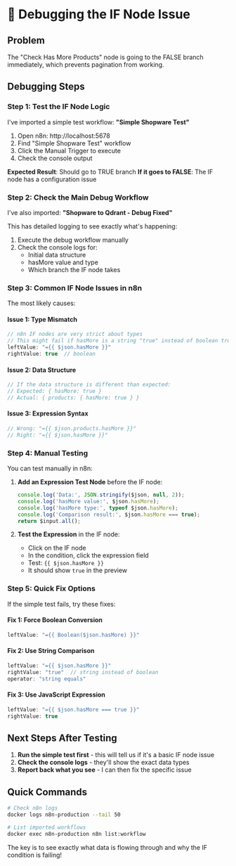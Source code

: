# 🐛 Debugging the IF Node Issue

## Problem
The "Check Has More Products" node is going to the FALSE branch immediately, which prevents pagination from working.

## Debugging Steps

### Step 1: Test the IF Node Logic
I've imported a simple test workflow: **"Simple Shopware Test"**

1. Open n8n: http://localhost:5678
2. Find "Simple Shopware Test" workflow
3. Click the Manual Trigger to execute
4. Check the console output

**Expected Result**: Should go to TRUE branch
**If it goes to FALSE**: The IF node has a configuration issue

### Step 2: Check the Main Debug Workflow
I've also imported: **"Shopware to Qdrant - Debug Fixed"**

This has detailed logging to see exactly what's happening:

1. Execute the debug workflow manually
2. Check the console logs for:
   - Initial data structure
   - hasMore value and type
   - Which branch the IF node takes

### Step 3: Common IF Node Issues in n8n

The most likely causes:

#### Issue 1: Type Mismatch
```javascript
// n8n IF nodes are very strict about types
// This might fail if hasMore is a string "true" instead of boolean true
leftValue: "={{ $json.hasMore }}"
rightValue: true  // boolean
```

#### Issue 2: Data Structure
```javascript
// If the data structure is different than expected:
// Expected: { hasMore: true }
// Actual: { products: { hasMore: true } }
```

#### Issue 3: Expression Syntax
```javascript
// Wrong: "={{ $json.products.hasMore }}"
// Right: "={{ $json.hasMore }}"
```

### Step 4: Manual Testing

You can test manually in n8n:

1. **Add an Expression Test Node** before the IF node:
   ```javascript
   console.log('Data:', JSON.stringify($json, null, 2));
   console.log('hasMore value:', $json.hasMore);
   console.log('hasMore type:', typeof $json.hasMore);
   console.log('Comparison result:', $json.hasMore === true);
   return $input.all();
   ```

2. **Test the Expression** in the IF node:
   - Click on the IF node
   - In the condition, click the expression field
   - Test: `{{ $json.hasMore }}`
   - It should show `true` in the preview

### Step 5: Quick Fix Options

If the simple test fails, try these fixes:

#### Fix 1: Force Boolean Conversion
```javascript
leftValue: "={{ Boolean($json.hasMore) }}"
```

#### Fix 2: Use String Comparison
```javascript
leftValue: "={{ $json.hasMore }}"
rightValue: "true"  // string instead of boolean
operator: "string equals"
```

#### Fix 3: Use JavaScript Expression
```javascript
leftValue: "={{ $json.hasMore === true }}"
rightValue: true
```

## Next Steps After Testing

1. **Run the simple test first** - this will tell us if it's a basic IF node issue
2. **Check the console logs** - they'll show the exact data types
3. **Report back what you see** - I can then fix the specific issue

## Quick Commands

```bash
# Check n8n logs
docker logs n8n-production --tail 50

# List imported workflows
docker exec n8n-production n8n list:workflow
```

The key is to see exactly what data is flowing through and why the IF condition is failing!
